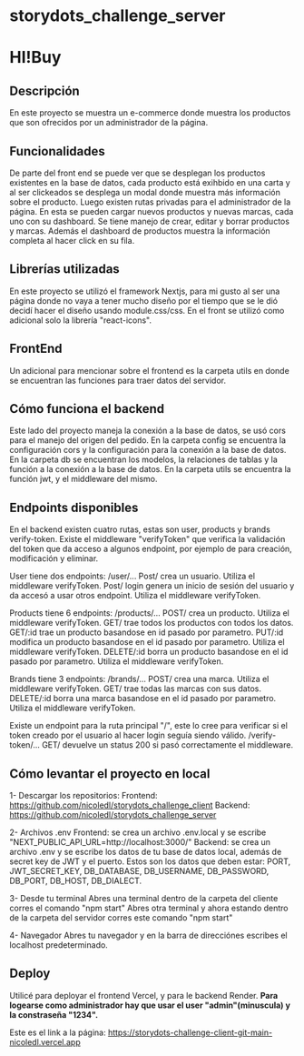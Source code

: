 # storydots_challenge_server
# HI!Buy

## Descripción

En este proyecto se muestra un e-commerce donde muestra los productos que son ofrecidos por un administrador de la página.

## Funcionalidades

De parte del front end se puede ver que se desplegan los productos existentes en la base de datos, cada producto está exihbido en una carta y al ser clickeados se desplega un modal donde muestra más información sobre el producto.
Luego existen rutas privadas para el administrador de la página. En esta se pueden cargar nuevos productos y nuevas marcas, cada uno con su dashboard. Se tiene manejo de crear, editar y borrar productos y marcas. Además el dashboard de productos muestra la información completa al hacer click en su fila.

## Librerías utilizadas

En este proyecto se utilizó el framework Nextjs, para mi gusto al ser una página donde no vaya a tener mucho diseño por el tiempo que se le dió decidí hacer el diseño usando module.css/css.
En el front se utilizó como adicional solo la librería "react-icons".

## FrontEnd

Un adicional para mencionar sobre el frontend es la carpeta utils en donde se encuentran las funciones para traer datos del servidor.

## Cómo funciona el backend

Este lado del proyecto maneja la conexión a la base de datos, se usó cors para el manejo del origen del pedido. En la carpeta config se encuentra la configuración cors y la configuración para la conexión a la base de datos. En la carpeta db se encuentran los modelos, la relaciones de tablas y la función a la conexión a la base de datos. En la carpeta utils se encuentra la función jwt, y el middleware del mismo.

## Endpoints disponibles

En el backend existen cuatro rutas, estas son user, products y brands verify-token.
Existe el middleware "verifyToken" que verifica la validación del token que da acceso a algunos endpoint, por ejemplo de para creación, modificación y eliminar.

User tiene dos endpoints:
/user/...
	Post/ crea un usuario. Utiliza el middleware verifyToken.
	Post/ login genera un inicio de sesión del usuario y da accesó a usar otros endpoint. Utiliza el middleware verifyToken.

Products tiene 6 endpoints:
/products/...
	POST/ crea un producto. Utiliza el middleware verifyToken.
	GET/ trae todos los productos con todos los datos.
	GET/:id trae un producto basandose en id pasado por parametro.
	PUT/:id modifica un producto basandose en el id pasado por parametro. Utiliza el middleware verifyToken.
	DELETE/:id borra un producto basandose en el id pasado por parametro. Utiliza el middleware verifyToken.

Brands tiene 3 endpoints:
/brands/...
	POST/ crea una marca. Utiliza el middleware verifyToken.
	GET/ trae todas las marcas con sus datos.
	DELETE/:id borra una marca basandose en el id pasado por parametro. Utiliza el middleware verifyToken.

Existe un endpoint para la ruta principal "/", este lo cree para verificar si el token creado por el usuario al hacer login seguía siendo válido.
/verify-token/...
	GET/ devuelve un status 200 si pasó correctamente el middleware.

## Cómo levantar el proyecto en local

1- Descargar los repositorios:
Frontend: https://github.com/nicoledl/storydots_challenge_client
Backend: https://github.com/nicoledl/storydots_challenge_server

2- Archivos .env
Frontend: se crea un archivo .env.local y se escribe "NEXT_PUBLIC_API_URL=http://localhost:3000/"
Backend: se crea un archivo .env y se escribe los datos de tu base de datos local, además de secret key de JWT y el puerto. Estos son los datos que deben estar: PORT, JWT_SECRET_KEY, DB_DATABASE, DB_USERNAME, DB_PASSWORD, DB_PORT, DB_HOST, DB_DIALECT.

3- Desde tu terminal
Abres una terminal dentro de la carpeta del cliente corres el comando "npm start"
Abres otra terminal y ahora estando dentro de la carpeta del servidor corres este comando "npm start"

4- Navegador
Abres tu navegador y en la barra de direcciónes escribes el localhost predeterminado.


## Deploy

Utilicé para deployar el frontend Vercel, y para le backend Render.
**Para logearse como administrador hay que usar el user "admin"(minuscula) y la constraseña "1234".**

Este es el link a la página:
https://storydots-challenge-client-git-main-nicoledl.vercel.app